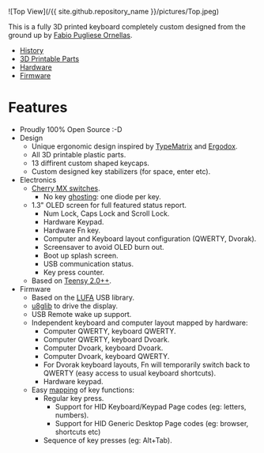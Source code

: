 ![Top View](/{{ site.github.repository_name }}/pictures/Top.jpeg)

This is a fully 3D printed keyboard completely custom designed from the ground up by [Fabio Pugliese Ornellas](https://github.com/fornellas).

- [History](history.html)
- [3D Printable Parts](design.html)
- [Hardware](hardware.html)
- [Firmware](firmware.html)

# Features

- Proudly 100% Open Source :-D
- Design
  - Unique ergonomic design inspired by [TypeMatrix](http://typematrix.com/) and [Ergodox](https://www.ergodox.io/).
  - All 3D printable plastic parts.
  - 13 diffirent custom shaped keycaps.
  - Custom designed key stabilizers (for space, enter etc).
- Electronics
  - [Cherry MX switches](http://cherryamericas.com/product/mx-series-2/).
    - No key [ghosting](http://blog.komar.be/how-to-make-a-keyboard-the-matrix/): one diode per key.
  - 1.3" OLED screen for full featured status report.
    - Num Lock, Caps Lock and Scroll Lock.
    - Hardware Keypad.
    - Hardware Fn key.
    - Computer and Keyboard layout configuration (QWERTY, Dvorak).
    - Screensaver to avoid OLED burn out.
    - Boot up splash screen.
    - USB communication status.
    - Key press counter.
  - Based on [Teensy 2.0++](https://www.pjrc.com/store/teensypp.html).
- Firmware
  - Based on the [LUFA](http://www.fourwalledcubicle.com/LUFA.php) USB library.
  - [u8glib](https://github.com/olikraus/u8glib) to drive the display.
  - USB Remote wake up support.
  - Independent keyboard and computer layout mapped by hardware:
    - Computer QWERTY, keyboard QWERTY.
    - Computer QWERTY, keyboard Dvoark.
    - Computer Dvoark, keyboard Dvoark.
    - Computer Dvoark, keyboard QWERTY.
    - For Dvorak keyboard layouts, Fn will temporarily switch back to QWERTY (easy access to usual keyboard shortcuts).
    - Hardware keypad.
  - Easy [mapping](https://github.com/fornellas/3d_printed_keyboard/blob/master/Keymap.c#L63) of key functions:
    - Regular key press.
      - Support for HID Keyboard/Keypad Page codes (eg: letters, numbers).
      - Support for HID Generic Desktop Page codes (eg: browser, shortcuts etc)
    - Sequence of key presses (eg: Alt+Tab).